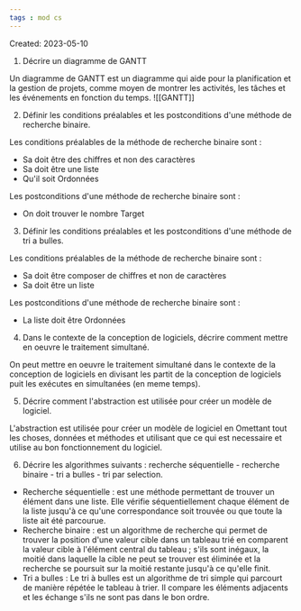 ```yaml
---
tags : mod cs
---
```

Created: 2023-05-10

1. Décrire un diagramme de GANTT

Un diagramme de GANTT est un diagramme qui aide pour la planification et la gestion de projets, comme moyen de montrer les activités, les tâches et les événements en fonction du temps.
![[GANTT]]

2. Définir les conditions préalables et les postconditions d'une méthode de recherche binaire.

Les conditions préalables de la méthode de recherche binaire sont :
- Sa doit être des chiffres et non des caractères
- Sa doit être une liste
- Qu'il soit Ordonnées

Les postconditions d'une méthode de recherche binaire sont :
- On doit trouver le nombre Target

3. Définir les conditions préalables et les postconditions d'une méthode de tri a bulles.

Les conditions préalables de la méthode de recherche binaire sont :
- Sa doit être composer de chiffres et non de caractères
- Sa doit être un liste

Les postconditions d'une méthode de recherche binaire sont : 
- La liste doit être Ordonnées

4. Dans le contexte de la conception de logiciels, décrire comment mettre en oeuvre le traitement simultané.

On peut mettre en oeuvre le traitement simultané dans le contexte de la conception de logiciels en divisant les partit de la conception de logiciels puit les exécutes en simultanées (en meme temps).

5. Décrire comment l'abstraction est utilisée pour créer un modèle de logiciel.

L'abstraction est utilisée pour créer un modèle de logiciel en Omettant tout les choses, données et méthodes et utilisant que ce qui est necessaire et utilise au bon fonctionnement du logiciel.

6. Décrire les algorithmes suivants : recherche séquentielle - recherche binaire - tri a bulles - tri par selection.

- Recherche séquentielle : est une méthode permettant de trouver un élément dans une liste. Elle vérifie séquentiellement chaque élément de la liste jusqu'à ce qu'une correspondance soit trouvée ou que toute la liste ait été parcourue.
- Recherche binaire : est un algorithme de recherche qui permet de trouver la position d'une valeur cible dans un tableau trié en comparent la valeur cible à l'élément central du tableau ; s'ils sont inégaux, la moitié dans laquelle la cible ne peut se trouver est éliminée et la recherche se poursuit sur la moitié restante jusqu'à ce qu'elle finit.
- Tri a bulles : Le tri à bulles est un algorithme de tri simple qui parcourt de manière répétée le tableau à trier.
Il compare les éléments adjacents et les échange s'ils
ne sont pas dans le bon ordre.
   